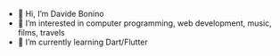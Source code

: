 - 👋 Hi, I’m Davide Bonino
- 👀 I’m interested in computer programming, web development, music, films, travels 
- 🌱 I’m currently learning Dart/Flutter


<!---
davidebonino/davidebonino is a ✨ special ✨ repository because its `README.md` (this file) appears on your GitHub profile.
You can click the Preview link to take a look at your changes.
--->
